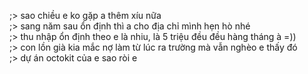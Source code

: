 ;> sao chiều e ko gặp a thêm xíu nữa<br>
;> sang năm sau ổn định thì a cho địa chỉ mình hẹn hò nhé<br>
;> thu nhập ổn định theo e là nhiu, là 5 triệu đều đều hàng tháng à =))<br>
;> con lồn già kia mắc nợ làm từ lúc ra trường mà vẫn nghèo e thấy đó<br>
;> dự án octokit của e sao ròi e
